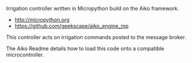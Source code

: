 Irrigation controller written in Micropython build on the Aiko framework.

- http://micropython.org
- https://github.com/geekscape/aiko_engine_mp

This controller acts on irrigation commands posted to the message broker.

The Aiko Readme details how to load this code onto a compatible microcontroller.
